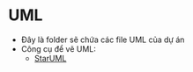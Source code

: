 # UML
- Đây là folder sẽ chứa các file UML của dự án
- Công cụ để vẽ UML:
  - [StarUML](https://staruml.io/)
